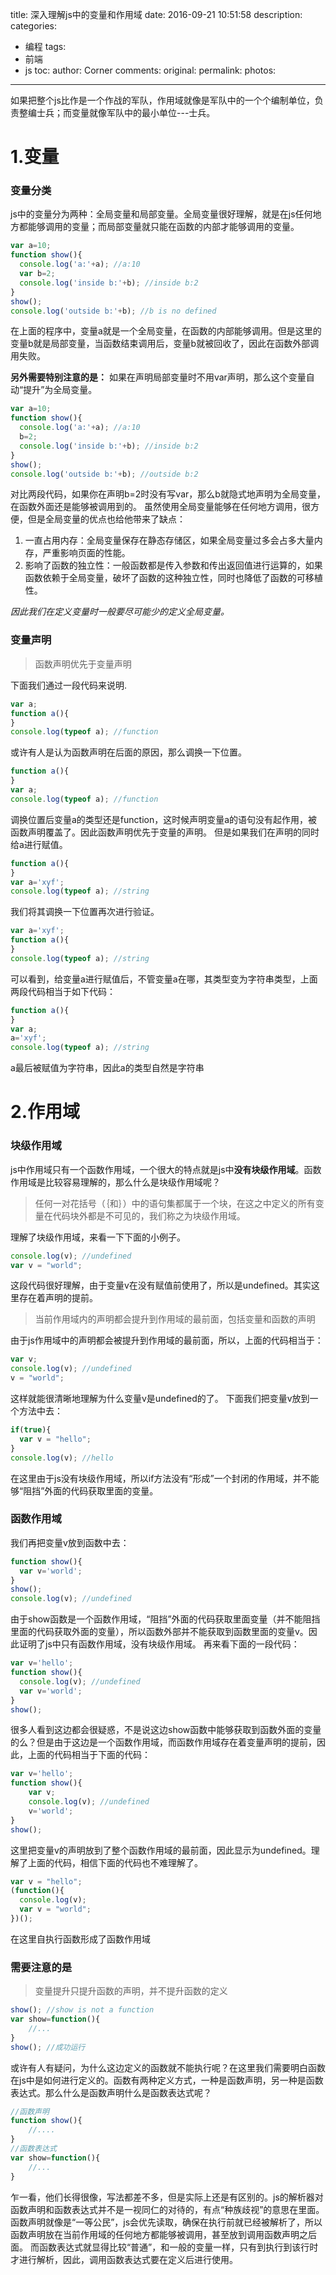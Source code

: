 title: 深入理解js中的变量和作用域
date: 2016-09-21 10:51:58
description:
categories:
- 编程
tags:
- 前端
- js
toc:
author: Corner
comments:
original:
permalink:
photos:
---
  如果把整个js比作是一个作战的军队，作用域就像是军队中的一个个编制单位，负责整编士兵；而变量就像军队中的最小单位---士兵。
<!-- more -->

# 1.变量
### 变量分类
js中的变量分为两种：全局变量和局部变量。全局变量很好理解，就是在js任何地方都能够调用的变量；而局部变量就只能在函数的内部才能够调用的变量。
```javascript
var a=10;
function show(){
  console.log('a:'+a); //a:10
  var b=2;
  console.log('inside b:'+b); //inside b:2
}
show();
console.log('outside b:'+b); //b is no defined
```
在上面的程序中，变量a就是一个全局变量，在函数的内部能够调用。但是这里的变量b就是局部变量，当函数结束调用后，变量b就被回收了，因此在函数外部调用失败。

**另外需要特别注意的是：**
如果在声明局部变量时不用var声明，那么这个变量自动“提升”为全局变量。
```javascript
var a=10;
function show(){
  console.log('a:'+a); //a:10
  b=2;
  console.log('inside b:'+b); //inside b:2
}
show();
console.log('outside b:'+b); //outside b:2
```

对比两段代码，如果你在声明b=2时没有写var，那么b就隐式地声明为全局变量，在函数外面还是能够被调用到的。
虽然使用全局变量能够在任何地方调用，很方便，但是全局变量的优点也给他带来了缺点：

1. 一直占用内存：全局变量保存在静态存储区，如果全局变量过多会占多大量内存，严重影响页面的性能。
2. 影响了函数的独立性：一般函数都是传入参数和传出返回值进行运算的，如果函数依赖于全局变量，破坏了函数的这种独立性，同时也降低了函数的可移植性。

*因此我们在定义变量时一般要尽可能少的定义全局变量。*

### 变量声明

> 函数声明优先于变量声明

下面我们通过一段代码来说明.
```javascript
var a; 
function a(){
}
console.log(typeof a); //function
```

或许有人是认为函数声明在后面的原因，那么调换一下位置。

```javascript
function a(){
}
var a; 
console.log(typeof a); //function
```

调换位置后变量a的类型还是function，这时候声明变量a的语句没有起作用，被函数声明覆盖了。因此函数声明优先于变量的声明。
但是如果我们在声明的同时给a进行赋值。

```javascript
function a(){
}
var a='xyf'; 
console.log(typeof a); //string
```

我们将其调换一下位置再次进行验证。

```javascript
var a='xyf'; 
function a(){
}
console.log(typeof a); //string
```

可以看到，给变量a进行赋值后，不管变量a在哪，其类型变为字符串类型，上面两段代码相当于如下代码：

```javascript
function a(){
}
var a;
a='xyf';
console.log(typeof a); //string
```

a最后被赋值为字符串，因此a的类型自然是字符串

# 2.作用域

### 块级作用域
js中作用域只有一个函数作用域，一个很大的特点就是js中**没有块级作用域**。函数作用域是比较容易理解的，那么什么是块级作用域呢？

> 任何一对花括号（｛和｝）中的语句集都属于一个块，在这之中定义的所有变量在代码块外都是不可见的，我们称之为块级作用域。

理解了块级作用域，来看一下下面的小例子。

```javascript
console.log(v); //undefined
var v = "world";
```

这段代码很好理解，由于变量v在没有赋值前使用了，所以是undefined。其实这里存在着声明的提前。

> 当前作用域内的声明都会提升到作用域的最前面，包括变量和函数的声明

由于js作用域中的声明都会被提升到作用域的最前面，所以，上面的代码相当于：

```javascript
var v;
console.log(v); //undefined
v = "world";
```

这样就能很清晰地理解为什么变量v是undefined的了。
下面我们把变量v放到一个方法中去：

```javascript
if(true){
  var v = "hello";
}
console.log(v); //hello
```

在这里由于js没有块级作用域，所以if方法没有“形成”一个封闭的作用域，并不能够“阻挡”外面的代码获取里面的变量。

### 函数作用域
我们再把变量v放到函数中去：

```javascript
function show(){
  var v='world';
}
show();
console.log(v); //undefined
```

由于show函数是一个函数作用域，“阻挡”外面的代码获取里面变量（并不能阻挡里面的代码获取外面的变量），所以函数外部并不能获取到函数里面的变量v。因此证明了js中只有函数作用域，没有块级作用域。
再来看下面的一段代码：

```javascript
var v='hello';
function show(){
  console.log(v); //undefined
  var v='world';
}
show();
```

很多人看到这边都会很疑惑，不是说这边show函数中能够获取到函数外面的变量的么？但是由于这边是一个函数作用域，而函数作用域存在着变量声明的提前，因此，上面的代码相当于下面的代码：

```javascript
var v='hello';
function show(){
	var v;
	console.log(v); //undefined
	v='world';
}
show();
```

这里把变量v的声明放到了整个函数作用域的最前面，因此显示为undefined。理解了上面的代码，相信下面的代码也不难理解了。

```javascript
var v = "hello";
(function(){
  console.log(v);
  var v = "world";
})();
```

在这里自执行函数形成了函数作用域

### 需要注意的是

> 变量提升只提升函数的声明，并不提升函数的定义

```javascript
show(); //show is not a function
var show=function(){
	//...
}
show(); //成功运行
```

或许有人有疑问，为什么这边定义的函数就不能执行呢？在这里我们需要明白函数在js中是如何进行定义的。函数有两种定义方式，一种是函数声明，另一种是函数表达式。那么什么是函数声明什么是函数表达式呢？

```javascript
//函数声明
function show(){
	//....
}
//函数表达式
var show=function(){
	//...
}
```

乍一看，他们长得很像，写法都差不多，但是实际上还是有区别的。js的解析器对函数声明和函数表达式并不是一视同仁的对待的，有点“种族歧视”的意思在里面。
函数声明就像是“一等公民”，js会优先读取，确保在执行前就已经被解析了，所以函数声明放在当前作用域的任何地方都能够被调用，甚至放到调用函数声明之后面。
而函数表达式就显得比较“普通”，和一般的变量一样，只有到执行到该行时才进行解析，因此，调用函数表达式要在定义后进行使用。



